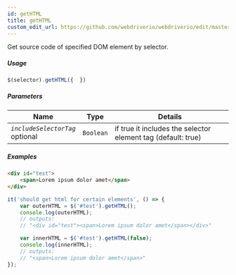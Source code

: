 ```yaml
---
id: getHTML
title: getHTML
custom_edit_url: https://github.com/webdriverio/webdriverio/edit/master/packages/webdriverio/src/commands/element/getHTML.js
---
```


Get source code of specified DOM element by selector.

##### Usage

```js
$(selector).getHTML({  })
```

##### Parameters

| Name | Type | Details |
| ---- | ---- | ------- |
| <code><var>includeSelectorTag</var></code><br><span class="label labelWarning">optional</span> | <code>Boolean</code> | if true it includes the selector element tag (default: true) |

##### Examples

```html index.html
<div id="test">
    <span>Lorem ipsum dolor amet</span>
</div>
```

```js getHTML.js
it('should get html for certain elements', () => {
    var outerHTML = $('#test').getHTML();
    console.log(outerHTML);
    // outputs:
    // "<div id="test"><span>Lorem ipsum dolor amet</span></div>"

    var innerHTML = $('#test').getHTML(false);
    console.log(innerHTML);
    // outputs:
    // "<span>Lorem ipsum dolor amet</span>"
});
```


